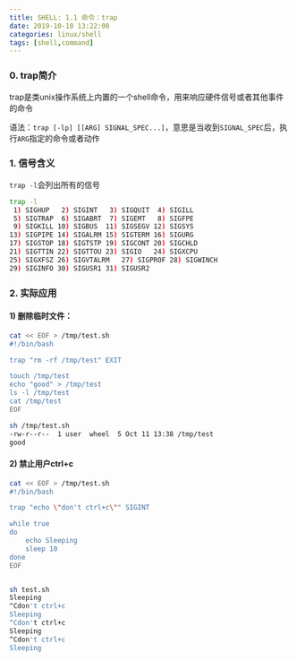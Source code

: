 ```yaml
---
title: SHELL: 1.1 命令：trap
date: 2019-10-10 13:22:00
categories: linux/shell
tags: [shell,command]
---
```


### 0. trap简介
trap是类unix操作系统上内置的一个shell命令，用来响应硬件信号或者其他事件的命令

语法：`trap [-lp] [[ARG] SIGNAL_SPEC...]`，意思是当收到`SIGNAL_SPEC`后，执行`ARG`指定的命令或者动作

### 1. 信号含义
`trap -l`会列出所有的信号
``` bash
trap -l
 1) SIGHUP	 2) SIGINT	 3) SIGQUIT	 4) SIGILL
 5) SIGTRAP	 6) SIGABRT	 7) SIGEMT	 8) SIGFPE
 9) SIGKILL	10) SIGBUS	11) SIGSEGV	12) SIGSYS
13) SIGPIPE	14) SIGALRM	15) SIGTERM	16) SIGURG
17) SIGSTOP	18) SIGTSTP	19) SIGCONT	20) SIGCHLD
21) SIGTTIN	22) SIGTTOU	23) SIGIO	24) SIGXCPU
25) SIGXFSZ	26) SIGVTALRM	27) SIGPROF	28) SIGWINCH
29) SIGINFO	30) SIGUSR1	31) SIGUSR2	
```

### 2. 实际应用
#### 1) 删除临时文件：
``` bash
cat << EOF > /tmp/test.sh
#!/bin/bash

trap "rm -rf /tmp/test" EXIT

touch /tmp/test
echo "good" > /tmp/test
ls -l /tmp/test
cat /tmp/test
EOF

sh /tmp/test.sh 
-rw-r--r--  1 user  wheel  5 Oct 11 13:38 /tmp/test
good
```

#### 2) 禁止用户ctrl+c
``` bash
cat << EOF > /tmp/test.sh
#!/bin/bash

trap "echo \"don't ctrl+c\"" SIGINT

while true
do
    echo Sleeping
    sleep 10
done
EOF


sh test.sh 
Sleeping
^Cdon't ctrl+c
Sleeping
^Cdon't ctrl+c
Sleeping
^Cdon't ctrl+c
Sleeping
```
